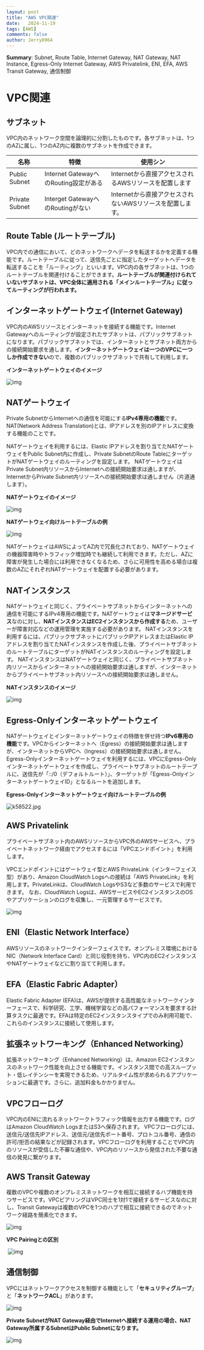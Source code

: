 ```yaml
---
layout: post
title: "AWS VPC関連"
date:   2024-11-19
tags: [AWS]
comments: false
author: Jerry8964
---
```




**Summary**: Subnet, Route Table, Internet Gateway, NAT Gateway, NAT Instance, Egress-Only Internet Gateway, AWS Privatelink, ENI, EFA, AWS Transit Gateway, 通信制御

# VPC関連



## サブネット

VPC内のネットワーク空間を論理的に分割したものです。各サブネットは、1つのAZに属し、1つのAZ内に複数のサブネットを作成できます。

| 名称           | 特徴                                  | 使用シン                                                  |
| -------------- | ------------------------------------- | --------------------------------------------------------- |
| Public Subnet  | Internet GatewayへのRouting設定がある | Internetから直接アクセスされるAWSリソースを配置します     |
| Private Subnet | Interget GatewayへのRoutingがない     | Internetから直接アクセスされないAWSリソースを配置します。 |



## Route Table (ルートテーブル)

VPC内での通信において、どのネットワークへデータを転送するかを定義する機能です。ルートテーブルに従って、送信先ごとに指定したターゲットへデータを転送することを「ルーティング」といいます。VPC内の各サブネットは、1つのルートテーブルを関連付けることができます。**ルートテーブルが関連付けられていないサブネットは、VPC全体に適用される「メインルートテーブル」に従ってルーティングが行われます。**



## インターネットゲートウェイ(Internet Gateway)

VPC内のAWSリソースとインターネットを接続する機能です。Internet Gatewayへのルーティングが設定されたサブネットは、パブリックサブネットになります。パブリックサブネットでは、インターネットとサブネット両方からの接続開始要求を通します。**インターネットゲートウェイは一つのVPCに一つしか作成できない**ので、複数のパブリックサブネットで共有して利用します。

**インターネットゲートウェイのイメージ**

![img](https://ping-t-resouces.com/uploads/question_image/file/22918/k58549.jpg)

## NATゲートウェイ

Private SubnetからInternetへの通信を可能にする**IPv4専用の機能**です。NAT(Network Address Translation)とは、IPアドレスを別のIPアドレスに変換する機能のことです。

NATゲートウェイを利用するには、Elastic IPアドレスを割り当てたNATゲートウェイをPublic Subnet内に作成し、Private SubnetのRoute TableにターゲットがNATゲートウェイのルーティングを設定します。
NATゲートウェイはPrivate Subnet内リソースからInternetへの接続開始要求は通しますが、InternetからPrivate Subnet内リソースへの接続開始要求は通しません（片道通します）。

**NATゲートウェイのイメージ**

![img](https://ping-t-resouces.com/uploads/question_image/file/22920/kk58500.jpg)

**NATゲートウェイ向けルートテーブルの例**

![img](https://ping-t-resouces.com/uploads/question_image/file/22921/k58500.jpg)

NATゲートウェイはAWSによってAZ内で冗長化されており、NATゲートウェイの機器障害時やトラフィック増加時でも継続して利用できます。ただし、AZに障害が発生した場合には利用できなくなるため、さらに可用性を高める場合は複数のAZにそれぞれNATゲートウェイを配置する必要があります。



## NATインスタンス

NATゲートウェイと同じく、プライベートサブネットからインターネットへの通信を可能にするIPv4専用の機能です。NATゲートウェイは**マネージドサービス**なのに対し、**NATインスタンスはEC2インスタンスから作成する**ため、ユーザーが障害対応などの運用管理を実施する必要があります。
NATインスタンスを利用するには、パブリックサブネットにパブリックIPアドレスまたはElastic IPアドレスを割り当てたNATインスタンスを作成した後、プライベートサブネットのルートテーブルにターゲットがNATインスタンスのルーティングを設定します。
NATインスタンスはNATゲートウェイと同じく、プライベートサブネット内リソースからインターネットへの接続開始要求は通しますが、インターネットからプライベートサブネット内リソースへの接続開始要求は通しません。

**NATインスタンスのイメージ**

![img](https://ping-t-resouces.com/uploads/question_image/file/22922/k58523.jpg)



## Egress-Onlyインターネットゲートウェイ

NATゲートウェイとインターネットゲートウェイの特徴を併せ持つ**IPv6専用の機能**です。VPCからインターネットへ（Egress）の接続開始要求は通しますが、インターネットからVPCへ（Ingress）の接続開始要求は通しません。
Egress-Onlyインターネットゲートウェイを利用するには、VPCにEgress-Onlyインターネットゲートウェイを作成し、プライベートサブネットのルートテーブルに、送信先が「::/0（デフォルトルート）」、ターゲットが「Egress-OnlyインターネットゲートウェイID」となるルートを追加します。

**Egress-Onlyインターネットゲートウェイ向けルートテーブルの例**

![k58522.jpg](https://ping-t-resouces.com/uploads/question_image/file/22923/k58522.jpg)



## AWS Privatelink

プライベートサブネット内のAWSリソースからVPC外のAWSサービスへ、プライベートネットワーク経由でアクセスするには「VPCエンドポイント」を利用します。

VPCエンドポイントにはゲートウェイ型とAWS PrivateLink（インターフェイス型）があり、Amazon CloudWatch Logsへの接続は「AWS PrivateLink」を利用します。PrivateLinkは、CloudWatch LogsやS3など多数のサービスで利用できます。
なお、CloudWatch Logsは、AWSサービスやEC2インスタンスのOSやアプリケーションのログを収集し、一元管理するサービスです。

![img](https://ping-t-resouces.com/uploads/question_image/file/22926/k58520.jpg)



## ENI（Elastic Network Interface）

AWSリソースのネットワークインターフェイスです。オンプレミス環境におけるNIC（Network Interface Card）と同じ役割を持ち、VPC内のEC2インスタンスやNATゲートウェイなどに割り当てて利用します。



## EFA（Elastic Fabric Adapter）

Elastic Fabric Adapter (EFA)は、AWSが提供する高性能なネットワークインターフェースで、科学研究、工学、機械学習などの高パフォーマンスを要求する計算タスクに最適です。EFAは特定のEC2インスタンスタイプでのみ利用可能で、これらのインスタンスに接続して使用します。



## 拡張ネットワーキング（Enhanced Networking）

拡張ネットワーキング（Enhanced Networking）は、Amazon EC2インスタンスのネットワーク性能を向上させる機能です。インスタンス間での高スループット・低レイテンシーを実現できるため、リアルタイム性が求められるアプリケーションに最適です。さらに、追加料金もかかりません。



## VPCフローログ

VPC内のENIに流れるネットワークトラフィック情報を出力する機能です。ログはAmazon CloudWatch LogsまたはS3へ保存されます。
VPCフローログには、送信元/送信先IPアドレス、送信元/送信先ポート番号、プロトコル番号、通信の許可/拒否の結果などが記録されます。VPCフローログを利用することでVPC内のリソースが受信した不審な通信や、VPC内のリソースから発信された不要な通信の発見に繋がります。



## AWS Transit Gateway

複数のVPCや複数のオンプレミスネットワークを相互に接続するハブ機能を持つサービスです。VPCピアリングはVPC同士を1対1で接続するサービスなのに対し、Transit Gatewayは複数のVPCを1つのハブで相互に接続できるのでネットワーク経路を簡素化できます。

![img](https://ping-t-resouces.com/uploads/question_image/file/22930/kk58727.jpg)

**VPC Pairingとの区別**

​	![img](https://ping-t-resouces.com/uploads/question_image/file/22929/k58727.jpg)



## 通信制御

VPCにはネットワークアクセスを制御する機能として「**セキュリティグループ**」と「**ネットワークACL**」があります。

![img](https://ping-t-resouces.com/uploads/question_image/file/25982/kk58337.jpg)

**Private SubnetがNAT Gateway経由でInternetへ接続する運用の場合、NAT Gateway所属するSubnetはPublic Subnetになります。**

![img](https://ping-t-resouces.com/uploads/question_image/file/22920/kk58500.jpg)